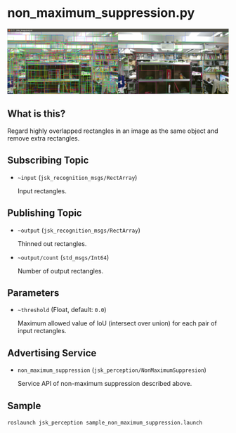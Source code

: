 # non_maximum_suppression.py

![](images/non_maximum_suppression.png)

## What is this?

Regard highly overlapped rectangles in an image as the same object and remove extra rectangles.


## Subscribing Topic

* `~input` (`jsk_recognition_msgs/RectArray`)

  Input rectangles.


## Publishing Topic

* `~output` (`jsk_recognition_msgs/RectArray`)

  Thinned out rectangles.

* `~output/count` (`std_msgs/Int64`)

  Number of output rectangles.


## Parameters

* `~threshold` (Float, default: `0.0`)

  Maximum allowed value of IoU (intersect over union) for each pair of input rectangles.


## Advertising Service

* `non_maximum_suppression` (`jsk_perception/NonMaximumSuppresion`)

  Service API of non-maximum suppression described above.


## Sample

```bash
roslaunch jsk_perception sample_non_maximum_suppression.launch
```
